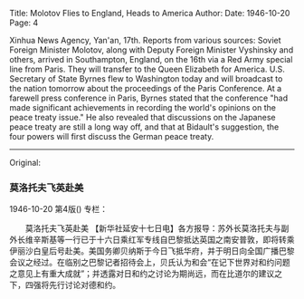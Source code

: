 Title: Molotov Flies to England, Heads to America
Author:
Date: 1946-10-20
Page: 4

Xinhua News Agency, Yan'an, 17th. Reports from various sources: Soviet Foreign Minister Molotov, along with Deputy Foreign Minister Vyshinsky and others, arrived in Southampton, England, on the 16th via a Red Army special line from Paris. They will transfer to the Queen Elizabeth for America. U.S. Secretary of State Byrnes flew to Washington today and will broadcast to the nation tomorrow about the proceedings of the Paris Conference. At a farewell press conference in Paris, Byrnes stated that the conference "had made significant achievements in recording the world's opinions on the peace treaty issue." He also revealed that discussions on the Japanese peace treaty are still a long way off, and that at Bidault's suggestion, the four powers will first discuss the German peace treaty.



<hr /> 

Original: 


### 莫洛托夫飞英赴美

1946-10-20
第4版()
专栏：

　　莫洛托夫飞英赴美
    【新华社延安十七日电】各方报导：苏外长莫洛托夫与副外长维辛斯基等一行已于十六日乘红军专线自巴黎抵达英国之南安普敦，即将转乘伊丽沙白皇后号赴美。美国务卿贝纳斯于今日飞抵华府，并于明日向全国广播巴黎会议之经过。在临别之巴黎记者招待会上，贝氏认为和会“在记下世界对和约问题之意见上有重大成就”；并透露对日和约之讨论为期尚远，而在比道尔的建议之下，四强将先行讨论对德和约。
